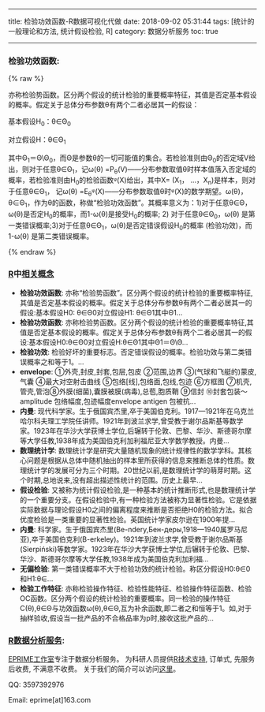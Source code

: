 
---
title: 检验功效函数-R数据可视化代做
date: 2018-09-02 05:31:44
tags: [统计的一般理论和方法, 统计假设检验, R]
category: 数据分析服务
toc: true

---



<span></span>
<!-- more -->



### 检验功效函数:

{% raw %}
<div class="p1">亦称检验势函数。区分两个假设的统计检验的重要概率特征，其值是否定基本假设的概率。假定关于总体分布参数θ有两个二者必居其一的假设：
<p align="center"></p><p>基本假设H<sub>0</sub>：θ∈Θ<sub>0</sub>
</p><p>对立假设H：θ∈Θ<sub>1</sub></p>
其中Θ<sub>1</sub>＝Θ\Θ<sub>0</sub>，而Θ是参数θ的一切可能值的集合。若检验准则由Θ<sub>0</sub>的否定域V给出，则对于任意θ∈Θ<sub>1</sub>，记ω(θ) =P<sub>θ</sub>(V)——分布参数取值θ时样本值落入否定域的概率，若检验准则由H<sub>0</sub>的检验函数ᵠ(X)给出，其中X= (X<sub>1</sub>， …，X<sub>n</sub>)是样本，则对于任意θ∈Θ<sub>1</sub>， 记ω(θ) =E<sub>θ</sub>ᵠ(X)——分布参数取值θ时ᵠ(X)的数学期望。ω(θ)，θ∈Θ<sub>1</sub>，作为θ的函数，称做“检验功效函数”。其概率意义为：1)对于任意θ∈Θ，ω(θ)是否定H<sub>0</sub>的概率，而1-ω(θ)是接受H<sub>0</sub>的概率; 2) 对于任意θ∈Θ<sub>0</sub>，ω(θ) 是第一类错误概率;3)对于任意θ∈Θ<sub>1</sub>，ω(θ)是否定错误假设H<sub>0</sub>的概率 (检验功效)，而1-ω(θ) 是第二类错误概率。</div>
{% endraw %}



### [R](/tags/R/)中[相关概念](/categories/数据分析服务)

- **检验功效函数**: 亦称“检验势函数”。区分两个假设的统计检验的重要概率特征,其值是否定基本假设的概率。假定关于总体分布参数θ有两个二者必居其一的假设:基本假设H0: θ∈Θ0对立假设H1: θ∈Θ1其中Θ1...
- **检验功效函数**: 亦称检验势函数。区分两个假设的统计检验的重要概率特征,其值是否定基本假设的概率。假定关于总体分布参数θ有两个二者必居其一的假设:基本假设H0:θ∈Θ0对立假设H:θ∈Θ1其中Θ1＝Θ\Θ...
- **检验功效**: 检验好坏的重要标志。否定错误假设的概率。检验功效与第二类错误概率之和等于1。...
- **envelope**: ①外壳,封皮,封套,包层,包皮 ②范围,边界 ③(气球和飞艇的)蒙皮,气囊 ④最大对空射击曲线 ⑤包络[线],包络面,包线,包迹 ⑥方框图 ⑦机壳,管壳,管泡⑧外膜(细菌),囊膜被膜(病毒),总苞,胞质鞘 ⑨信封 ⑩封套包装～ amplitude 包络幅度,包迹幅度envelope antigen 包被抗...
- **内曼**: 现代科学家。生于俄国宾杰里,卒于美国伯克利。1917—1921年在乌克兰哈尔科夫理工学院任讲师。1921年到波兰求学,曾受教于谢尔品斯基等数学家。1923年在华沙大学获博士学位,后辗转于伦敦、巴黎、华沙、斯德哥尔摩等大学任教,1938年成为美国伯克利加利福尼亚大学数学教授。内曼...
- **数理统计学**: 数理统计学是研究大量随机现象的统计规律性的数学学科。其核心问题是根据从总体中随机抽出的样本里所获得的信息来推断总体的性质。数理统计学的发展可分为三个时期。20世纪以前,是数理统计学的萌芽时期。这个时期,总地说来,没有超出描述性统计的范围。历史上最早...
- **假设检验**: 又被称为统计假设检验,是一种基本的统计推断形式,也是数理统计学的一个重要分支。在假设检验中,有一种检验方法被称为显著性检验。它是依据实际数据与理论假设H0之间的偏离程度来推断是否拒绝H0的检验方法。拟合优度检验是一类重要的显著性检验。英国统计学家皮尔逊在1900年提...
- **内曼**: 科学家。生于俄国宾杰里(Be-ndery,Бен-деры,1918—1940属罗马尼亚),卒于美国伯克利(B-erkeley)。1921年到波兰求学,曾受教于谢尔品斯基(Sierpiński)等数学家。1923年在华沙大学获博士学位,后辗转于伦敦、巴黎、华沙、斯德哥尔摩等大学任教,1938年成为美国伯克利加利福...
- **无偏检验**: 第一类错误概率不大于检验功效的统计检验。称区分假设H0:θ∈0和H1:θ∈...
- **检验工作特征**: 亦称检验操作特征、检验性能特征、检验操作特征函数、检验OC函数。区分两个假设的统计检验的重要概率。同一检验的操作特征C(θ),θ∈Θ与功效函数ω(θ),θ∈Θ,互为补余函数,即二者之和恒等于1。如,对于抽样验收,假设当一批产品的不合格品率为p时,接收这批产品的...




### [R](/tags/R/)[数据分析服务](/categories/数据分析服务/):
[EPRIME工作室](http://eprime.cn/)专注于数据分析服务。
为科研人员提供[R技术支持](http://eprime.cn/2018/08/18/EPRIME工作室R代做服务详情/), 订单式, 先服务后收费, 不满意不收费。
关于我们的简介可以访问[这里](http://eprime.cn/2018/08/17/关于EPRIME工作室/)。

QQ: 3597392976

Email: eprime[at]163.com


